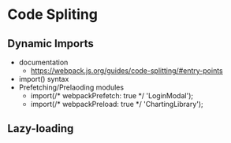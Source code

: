 # Code Spliting

## Dynamic Imports
- documentation
  - https://webpack.js.org/guides/code-splitting/#entry-points
- import() syntax
- Prefetching/Prelaoding modules
  - import(/* webpackPrefetch: true */ 'LoginModal');
  - import(/* webpackPreload: true */ 'ChartingLibrary');

## Lazy-loading
